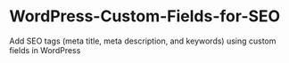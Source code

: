 # WordPress-Custom-Fields-for-SEO

Add SEO tags (meta title, meta description, and keywords) using custom fields in WordPress
